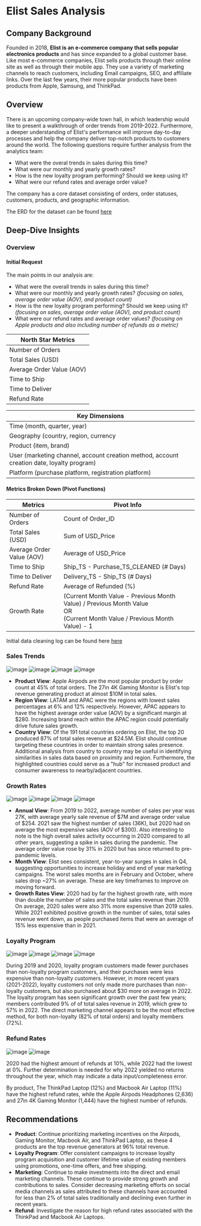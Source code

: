 # Elist Sales Analysis

## Company Background
Founded in 2018, **Elist is an e-commerce company that sells popular electronics products** and has since expanded to a global customer base. 
Like most e-commerce companies, Elist sells products through their online site as well as through their mobile app. 
They use a variety of marketing channels to reach customers, including Email campaigns, SEO, and affiliate links. 
Over the last few years, their more popular products have been products from Apple, Samsung, and ThinkPad.

## Overview
There is an upcoming company-wide town hall, in which leadership would like to present a walkthrough of order trends from 2019-2022. Furthermore, a deeper understanding of Elist's performance will improve day-to-day processes and help the company deliver top-notch products to customers around the world. The following questions require further analysis from the analytics team: 
- What were the overal trends in sales during this time?
- What were our monthly and yearly growth rates?
- How is the new loyalty program performing? Should we keep using it?
- What were our refund rates and average order value?
  
The company has a core dataset consisting of orders, order statuses, customers, products, and geographic information. 

The ERD for the dataset can be found [here](https://github.com/ericli0208/elist_customer_analysis/blob/main/ERD.md)

## Deep-Dive Insights

### Overview

#### Initial Request

The main points in our analysis are:
- What were the overall trends in sales during this time?
- What were our monthly and yearly growth rates? *(focusing on sales, average order value (AOV), and product count)*
- How is the new loyalty program performing? Should we keep using it? *(focusing on sales, average order value (AOV), and product count)*
- What were our refund rates and average order values? *(focusing on Apple products and also including number of refunds as a metric)*

| North Star Metrics  |
|---|
| Number of Orders |
| Total Sales (USD)  |
| Average Order Value (AOV) |
| Time to Ship |
| Time to Deliver |
| Refund Rate |

| Key Dimensions | 
|---|
| Time (month, quarter, year) |
|  Geography (country, region, currency |
| Product (item, brand) |
| User (marketing channel, account creation method, account creation date, loyalty program) |
| Platform (purchase platform, registration platform) |

#### Metrics Broken Down (Pivot Functions)
| Metrics | Pivot Info |
|---|---|
| Number of Orders | Count of Order_ID |
| Total Sales (USD)  | Sum of USD_Price |
| Average Order Value (AOV) | Average of USD_Price | 
| Time to Ship | Ship_TS - Purchase_TS_CLEANED (# Days) |
| Time to Deliver | Delivery_TS - Ship_TS (# Days) |
| Refund Rate | Average of Refunded (%) |
| Growth Rate | (Current Month Value - Previous Month Value) / Previous Month Value <br> OR <br> (Current Month Value / Previous Month Value) - 1 |

Initial data cleaning log can be found here [here](https://github.com/ericli0208/elist_customer_analysis/blob/main/source_data/elist_issue_log.xlsx)

### Sales Trends
![image](https://github.com/user-attachments/assets/1611fe9f-ed65-40b8-9f18-89cc310b4c13)
![image](https://github.com/user-attachments/assets/f1bbbfa4-6fca-4c90-aba6-21ca8e5a442f)
![image](https://github.com/user-attachments/assets/7019f634-0505-43ba-afbd-33d6e395aa36)
![image](https://github.com/user-attachments/assets/283f1e66-1d88-4414-942a-f3c199f92395)

- **Product View**: Apple Airpods are the most popular product by order count at 45% of total orders. The 27in 4K Gaming Monitor is Elist's top revenue generating product at almost $10M in total sales. 
- **Region View**: LATAM and APAC were the regions with lowest sales percentages at 6% and 12% respectively. However, APAC appears to have the highest average order value (AOV) by a significant margin at $280. Increasing brand reach within the APAC region could potentially drive future sales growth.
- **Country View**: Of the 191 total countries ordering on Elist, the top 20 produced 87% of total sales revenue at $24.5M. Elist should continue targeting these countries in order to maintain strong sales presence. Additional analysis from country to country may be useful in identifying similarities in sales data based on proximity and region. Furthermore, the highlighted countries could serve as a "hub" for increased product and consumer awareness to nearby/adjacent countries.

### Growth Rates
![image](https://github.com/user-attachments/assets/76eaa1b4-ba29-4652-9eca-f113d4f60f64)
![image](https://github.com/user-attachments/assets/1f7c5d9f-a5f2-46c0-8771-fd71b423a3ce)
![image](https://github.com/user-attachments/assets/3b030f6e-adcd-4935-9c0f-1f20ee5158a6)
![image](https://github.com/user-attachments/assets/62974b20-c8c3-4aeb-b770-1bd90faf6fa2)

- **Annual View**: From 2019 to 2022, average number of sales per year was 27K, with average yearly sale revenue of $7M and average order value of $254. 2021 saw the highest number of sales (36K), but 2020 had on average the most expensive sales (AOV of $300). Also interesting to note is the high overall sales activity occurring in 2020 compared to all other years, suggesting a spike in sales during the pandemic. The average order value rose by 31% in 2020 but has since returned to pre-pandemic levels.
- **Month View**: Elist sees consistent, year-to-year surges in sales in Q4, suggesting opportunities to increase holiday and end of year marketing campaigns. The worst sales months are in February and October, where sales drop ~27% on average. These are key timeframes to improve on moving forward. 
- **Growth Rates View**: 2020 had by far the highest growth rate, with more than double the number of sales and the total sales revenue than 2019. On average, 2020 sales were also 31% more expensive than 2019 sales. While 2021 exhibited positive growth in the number of sales, total sales revenue went down, as people purchased items that were an average of 15% less expensive than in 2021.
  
### Loyalty Program
![image](https://github.com/user-attachments/assets/e4678443-b5be-4013-bafe-84d72f19a12a)
![image](https://github.com/user-attachments/assets/5972794d-5e2c-46da-96eb-e979f68903d5)
![image](https://github.com/user-attachments/assets/b0e5ca17-2151-431f-8752-e51b494f6b6f)
![image](https://github.com/user-attachments/assets/5e16f809-71d7-4827-8d4b-621d1b4ec280)

During 2019 and 2020, loyalty program customers made fewer purchases than non-loyalty program customers, and their purchases were less expensive than non-loyalty customers. However, in more recent years (2021-2022), loyalty customers not only made more purchases than non-loyalty customers, but also purchased about $30 more on average in 2022. The loyalty program has seen significant growth over the past few years; members contributed 9% of of total sales revenue in 2019, which grew to 57% in 2022. The direct marketing channel appears to be the most effective method, for both non-loyalty (82% of total orders) and loyalty members (72%). 

### Refund Rates
![image](https://github.com/user-attachments/assets/44090d65-4065-4362-9339-a2bf0360ef9b)
![image](https://github.com/user-attachments/assets/d82fdd81-dba4-4bf5-98f2-8b26c149fc4a)

2020 had the highest amount of refunds at 10%, while 2022 had the lowest at 0%. Further determination is needed for why 2022 yielded no returns throughout the year, which may indicate a data input/completeness error. 

By product, The ThinkPad Laptop (12%) and Macbook Air Laptop (11%) have the highest refund rates, while the Apple Airpods Headphones (2,636) and 27in 4K Gaming Monitor (1,444) have the highest number of refunds.

## Recommendations 
- **Product**: Continue prioritizing marketing incentives on the Airpods, Gaming Monitor, Macbook Air, and ThinkPad Laptop, as these 4 products are the top revenue generators at 96% total revenue.
- **Loyalty Program**: Offer consistent campaigns to increase loyalty program acquisition and customer lifetime value of existing members using promotions, one-time offers, and free shipping. 
- **Marketing**: Continue to make investments into the direct and email marketing channels. These continue to provide strong growth and contributions to sales. Consider decreasing marketing efforts on social media channels as sales attributed to these channels have accounted for less than 2% of total sales traditionally and declining even further in recent years.
- **Refund**: Investigate the reason for high refund rates associated with the ThinkPad and Macbook Air Laptops. 
